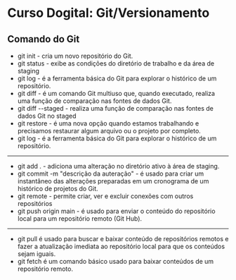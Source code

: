 # Curso Dogital: Git/Versionamento

## Comando do Git
* git init - cria um novo repositório do Git.
* git status - exibe as condições do diretório de trabalho e da área de staging
* git log - é a ferramenta básica do Git para explorar o histórico de um repositório.
* git diff - é um comando Git multiuso que, quando executado, realiza uma função de comparação nas fontes de dados Git.
* git diff --staged - realiza uma função de comparação nas fontes de dados Git no staged
* git restore - é uma nova opção quando estamos trabalhando e precisamos restaurar algum arquivo ou o projeto por completo.
* git log - é a ferramenta básica do Git para explorar o histórico de um repositório.

*******************************************************************************************************************************************************************

* git add . - adiciona uma alteração no diretório ativo à área de staging.
* git commit -m "descrição da auteração" - é usado para criar um instantâneo das alterações preparadas em um cronograma de um histórico de projetos do Git.
* git remote - permite criar, ver e excluir conexões com outros repositórios
* git push origin main - é usado para enviar o conteúdo do repositório local para um repositório remoto (Git Hub).

*******************************************************************************************************************************************************************

* git pull é usado para buscar e baixar conteúdo de repositórios remotos e fazer a atualização imediata ao repositório local para que os conteúdos sejam iguais.
* git fetch é um comando básico usado para baixar conteúdos de um repositório remoto. 
